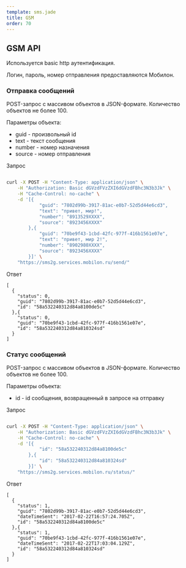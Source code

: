 ```yaml
--- 
template: sms.jade
title: GSM
order: 70
---
```


## GSM API

Используется basic http аутентификация.

Логин, пароль, номер отправления предоставляются Мобилон.


### Отправка сообщений

POST-запрос с массивом объектов в JSON-формате. Количество объектов не более 100.

Параметры объекта:

- guid - произвольный id
- text - текст сообщения
- number - номер назначения
- source - номер отправления

Запрос

`````sh

curl -X POST -H "Content-Type: application/json" \
    -H "Authorization: Basic dGVzdFVzZXI6dGVzdFBhc3N3b3Jk" \
    -H "Cache-Control: no-cache" \
    -d '[{
            "guid": "7802d99b-3917-81ac-e0b7-52d5d44e6cd3",
            "text": "привет, мир!",
            "number": "8913529XXXX",
            "source": "8923456XXXX"
        },{
            "guid": "70be9f43-1cbd-42fc-977f-416b1561e07e",
            "text": "привет, мир 2!",
            "number": "8902980XXXX",
            "source": "8923456XXXX"
        }]' \
    "https://sms2g.services.mobilon.ru/send/"

`````

Ответ

`````
[
  {
    "status": 0,
    "guid": "7802d99b-3917-81ac-e0b7-52d5d44e6cd3",
    "id": "58a532240312d84a8100de5c"
  },{
    "status": 0,
    "guid": "70be9f43-1cbd-42fc-977f-416b1561e07e",
    "id": "58a532240312d84a810324sd"
  }
]

`````


### Статус сообщений

POST-запрос с массивом объектов в JSON-формате. Количество объектов не более 100.

Параметры объекта:

- id - id сообщения, возвращенный в запросе на отправку

Запрос

`````sh

curl -X POST -H "Content-Type: application/json" \
    -H "Authorization: Basic dGVzdFVzZXI6dGVzdFBhc3N3b3Jk" \
    -H "Cache-Control: no-cache" \
    -d '[{
            "id": "58a532240312d84a8100de5c"
        },{
            "id": "58a532240312d84a810324sd"
        }]' \
    "https://sms2g.services.mobilon.ru/status/"

`````

Ответ

`````
[
  {
    "status": 1,
    "guid": "7802d99b-3917-81ac-e0b7-52d5d44e6cd3",
    "dateTimeSent": "2017-02-22T16:57:24.705Z",
    "id": "58a532240312d84a8100de5c"
  },{
    "status": 1,
    "guid": "70be9f43-1cbd-42fc-977f-416b1561e07e",
    "dateTimeSent": "2017-02-22T17:03:04.129Z",
    "id": "58a532240312d84a810324sd"
  }
]

`````